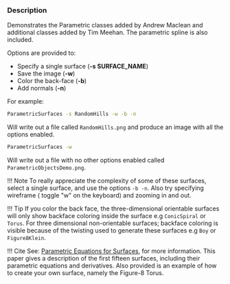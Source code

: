 ### Description

Demonstrates the Parametric classes added by Andrew Maclean and additional classes added by Tim Meehan. The parametric
spline is also included.

Options are provided to:

- Specify a single surface (**-s SURFACE_NAME**)
- Save the image (**-w**)
- Color the back-face (**-b**)
- Add normals (**-n**)

For example:

```bash
ParametricSurfaces -s RandomHills -w -b -n
```

Will write out a file called `RandomHills.png` and produce an image with all the options enabled.

```bash
ParametricSurfaces -w
```

Will write out a file with no other options enabled called `ParametricObjectsDemo.png`.

!!! Note
    To really appreciate the complexity of some of these surfaces, select a single surface, and use the options `-b -n`. Also try specifying wireframe ( toggle "w" on the keyboard) and zooming in and out.

!!! Tip
    If you color the back face, the three-dimensional orientable surfaces will only show backface coloring inside the surface e.g `ConicSpiral` or `Torus`. For three dimensional non-orientable surfaces; backface coloring is visible because of the twisting used to generate these surfaces e.g `Boy` or `Figure8Klein`.

!!! Cite
    See: [Parametric Equations for Surfaces](http://www.vtk.org/wp-content/uploads/2015/11/ParametricSurfaces.pdf), for more information. This paper gives a description of the first fifteen surfaces, including their parametric equations and derivatives. Also provided is an example of how to create your own surface, namely the Figure-8 Torus.
